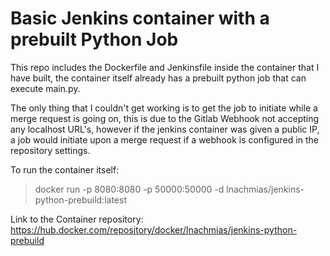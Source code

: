 # Basic Jenkins container with a prebuilt Python Job
This repo includes the Dockerfile and Jenkinsfile inside the container that I have built, the container itself already has a prebuilt python job that can execute main.py.

The only thing that I couldn't get working is to get the job to initiate while a merge request is going on, this is due to the Gitlab Webhook not accepting any localhost URL's, however if the jenkins container was given a public IP, a job would initiate upon a merge request if a webhook is configured in the repository settings.


To run the container itself:
> docker run -p 8080:8080 -p 50000:50000 -d lnachmias/jenkins-python-prebuild:latest

Link to the Container repository:
https://hub.docker.com/repository/docker/lnachmias/jenkins-python-prebuild